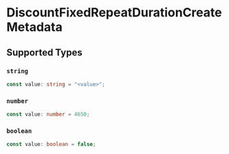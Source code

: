 # DiscountFixedRepeatDurationCreateMetadata


## Supported Types

### `string`

```typescript
const value: string = "<value>";
```

### `number`

```typescript
const value: number = 4650;
```

### `boolean`

```typescript
const value: boolean = false;
```

